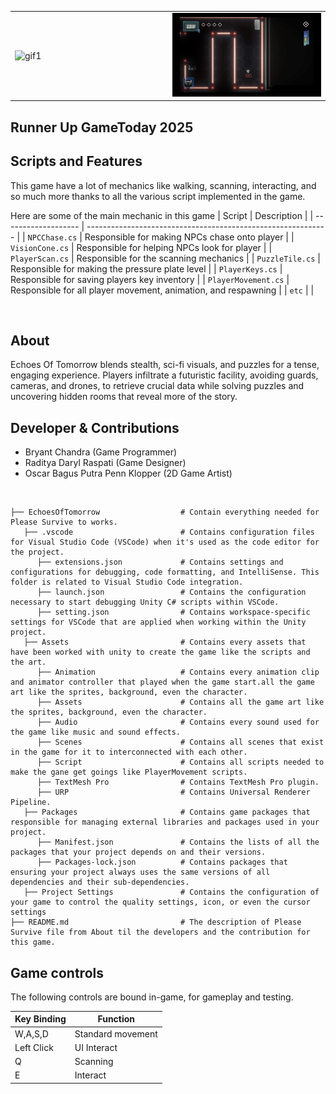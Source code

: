<table>
  <tr>
    <td align="left" width="50%">
      <img width="100%" alt="gif1" src="https://github.com/Koala-Terbang/Echoes_Of_Tomorrow/blob/main/Assets/Assets/gif/EOTgif.gif">
    </td>
    <td align="right" width="50%">
      <img width="100%" alt="gif2" src="https://github.com/Koala-Terbang/Echoes_Of_Tomorrow/blob/main/Assets/Assets/gif/EOTgif1.gif">
    </td>
  </tr>
</table>

##  Runner Up GameToday 2025
##  Scripts and Features

This game have a lot of mechanics like walking, scanning, interacting, and so much more thanks to all the various script implemented in the game.<br>

Here are some of the main mechanic in this game
|  Script       | Description                                                  |
| ------------------- | ------------------------------------------------------------ |
| `NPCChase.cs` | Responsible for making NPCs chase onto player |
| `VisionCone.cs` | Responsible for helping NPCs look for player |
| `PlayerScan.cs`  | Responsible for the scanning mechanics |
| `PuzzleTile.cs`  | Responsible for making the pressure plate level |
| `PlayerKeys.cs`  | Responsible for saving players key inventory |
| `PlayerMovement.cs`  | Responsible for all player movement, animation, and respawning |
| `etc`  | |

<br>

## About
Echoes Of Tomorrow blends stealth, sci-fi visuals, and puzzles for a tense, engaging experience. Players infiltrate a futuristic facility, avoiding guards, cameras, and drones, to retrieve crucial data while solving puzzles and uncovering hidden rooms that reveal more of the story.
<br>

## Developer & Contributions
- Bryant Chandra (Game Programmer)
- Raditya Daryl Raspati (Game Designer)
- Oscar Bagus Putra Penn Klopper (2D Game Artist)
<br>

```
├── EchoesOfTomorrow                  # Contain everything needed for Please Survive to works.
   ├── .vscode                        # Contains configuration files for Visual Studio Code (VSCode) when it's used as the code editor for the project.
      ├── extensions.json             # Contains settings and configurations for debugging, code formatting, and IntelliSense. This folder is related to Visual Studio Code integration.
      ├── launch.json                 # Contains the configuration necessary to start debugging Unity C# scripts within VSCode.                     
      ├── setting.json                # Contains workspace-specific settings for VSCode that are applied when working within the Unity project.
   ├── Assets                         # Contains every assets that have been worked with unity to create the game like the scripts and the art.
      ├── Animation                   # Contains every animation clip and animator controller that played when the game start.all the game art like the sprites, background, even the character.
      ├── Assets                      # Contains all the game art like the sprites, background, even the character.
      ├── Audio                       # Contains every sound used for the game like music and sound effects.
      ├── Scenes                      # Contains all scenes that exist in the game for it to interconnected with each other.
      ├── Script                      # Contains all scripts needed to make the gane get goings like PlayerMovement scripts.
      ├── TextMesh Pro                # Contains TextMesh Pro plugin.
      ├── URP                         # Contains Universal Renderer Pipeline.
   ├── Packages                       # Contains game packages that responsible for managing external libraries and packages used in your project.
      ├── Manifest.json               # Contains the lists of all the packages that your project depends on and their versions.
      ├── Packages-lock.json          # Contains packages that ensuring your project always uses the same versions of all dependencies and their sub-dependencies.
   ├── Project Settings               # Contains the configuration of your game to control the quality settings, icon, or even the cursor settings
├── README.md                         # The description of Please Survive file from About til the developers and the contribution for this game.
```

## Game controls

The following controls are bound in-game, for gameplay and testing.

| Key Binding       | Function          |
| ----------------- | ----------------- |
| W,A,S,D           | Standard movement |
| Left Click        | UI Interact       |
| Q                 | Scanning          |
| E                 | Interact          |

<br>

